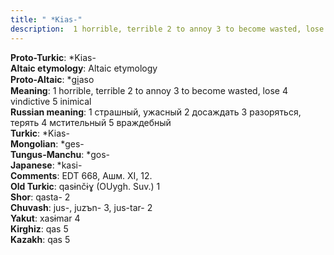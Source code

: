 ```yaml
---
title: " *Kias-"
description:  1 horrible, terrible 2 to annoy 3 to become wasted, lose 4 vindictive 5 inimical
---
```


<strong>Proto-Turkic</strong>:  *Kias-<br>
<strong>Altaic etymology</strong>:  Altaic etymology<br>
<strong> Proto-Altaic</strong>:  *gi̯aso<br>
<strong>Meaning</strong>:  1 horrible, terrible 2 to annoy 3 to become wasted, lose 4 vindictive 5 inimical<br>
<strong>Russian meaning</strong>:  1 страшный, ужасный 2 досаждать 3 разоряться, терять 4 мстительный 5 враждебный<br>
<strong>Turkic</strong>:  *Kias-<br>
<strong>Mongolian</strong>:  *ges-<br>
<strong>Tungus-Manchu</strong>:  *gos-<br>
<strong>Japanese</strong>:  *kasi-<br>
<strong>Comments</strong>:  EDT 668, Ашм. XI, 12.<br>
<strong>Old Turkic</strong>:  qasɨnčɨɣ (OUygh. Suv.) 1<br>
<strong>Shor</strong>:  qasta- 2<br>
<strong>Chuvash</strong>:  jus-, juzъn- 3, jus-tar- 2<br>
<strong>Yakut</strong>:  xasɨmar 4<br>
<strong>Kirghiz</strong>:  qas 5<br>
<strong>Kazakh</strong>:  qas 5<br>


